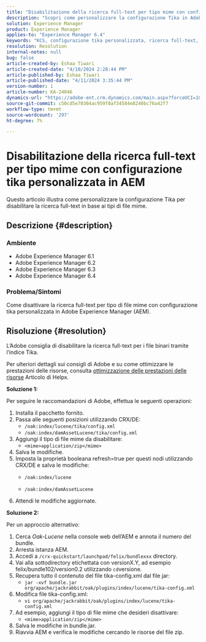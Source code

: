 ```yaml
---
title: "Disabilitazione della ricerca full-text per tipo mime con configurazione tika personalizzata in AEM"
description: "Scopri come personalizzare la configurazione Tika in Adobe Experience Manager per disabilitare la ricerca full-text in base ai tipi di file mime."
solution: Experience Manager
product: Experience Manager
applies-to: "Experience Manager 6.4"
keywords: "KCS, configurazione tika personalizzata, ricerca full-text, tipo MIME, AEM, ottimizzazione prestazioni risorse, CRX/DE, indice Lucene, indice Oak, console web, procedure"
resolution: Resolution
internal-notes: null
bug: false
article-created-by: Eshaa Tiwari
article-created-date: "4/10/2024 2:28:44 PM"
article-published-by: Eshaa Tiwari
article-published-date: "4/11/2024 3:35:44 PM"
version-number: 1
article-number: KA-24046
dynamics-url: "https://adobe-ent.crm.dynamics.com/main.aspx?forceUCI=1&pagetype=entityrecord&etn=knowledgearticle&id=6ef70c9c-46f7-ee11-a1fd-6045bd026dc7"
source-git-commit: c50cd5e70304ac959f8af34584e8240bc76a42f7
workflow-type: tm+mt
source-wordcount: '297'
ht-degree: 7%

---
```


# Disabilitazione della ricerca full-text per tipo mime con configurazione tika personalizzata in AEM


Questo articolo illustra come personalizzare la configurazione Tika per disabilitare la ricerca full-text in base ai tipi di file mime.

## Descrizione {#description}


### Ambiente

- Adobe Experience Manager 6.1
- Adobe Experience Manager 6.2
- Adobe Experience Manager 6.3
- Adobe Experience Manager 6.4


### Problema/Sintomi

Come disattivare la ricerca full-text per tipo di file mime con configurazione tika personalizzata in Adobe Experience Manager (AEM).


## Risoluzione {#resolution}


L’Adobe consiglia di disabilitare la ricerca full-text per i file binari tramite l’indice Tika.

Per ulteriori dettagli sui consigli di Adobe e su come ottimizzare le prestazioni delle risorse, consulta [ottimizzazione delle prestazioni delle risorse](https://helpx.adobe.com/ca/experience-manager/kb/Asset-Performance-Tuning.html) Articolo di Helpx.

<b>Soluzione 1:</b>

Per seguire le raccomandazioni di Adobe, effettua le seguenti operazioni:

1. Installa il pacchetto fornito.
2. Passa alle seguenti posizioni utilizzando CRX/DE:
   - `/oak:index/lucene/tika/config.xml`
   - `/oak:index/damAssetLucene/tika/config.xml`
3. Aggiungi il tipo di file mime da disabilitare:
   - `<mime>application/zip</mime>`
4. Salva le modifiche.
5. Imposta la proprietà booleana refresh=true per questi nodi utilizzando CRX/DE e salva le modifiche:
   - `/oak:index/lucene`


   - `/oak:index/damAssetLucene`
6. Attendi le modifiche aggiornate.


<b>Soluzione 2:</b>

Per un approccio alternativo:

1. Cerca *Oak-Lucene* nella console web dell’AEM e annota il numero del bundle.
2. Arresta istanza AEM.
3. Accedi a `/crx-quickstart/launchpad/felix/bundlexxx` directory.
4. Vai alla sottodirectory etichettata con versionX.Y, ad esempio felix/bundle102/version0.2 utilizzando `cd`versione.
5. Recupera tutto il contenuto del file tika-config.xml dal file jar:
   - `jar -xvf bundle.jar org/apache/jackrabbit/oak/plugins/index/lucene/tika-config.xml`
6. Modifica file tika-config.xml:
   - `vi org/apache/jackrabbit/oak/plugins/index/lucene/tika-config.xml`
7. Ad esempio, aggiungi il tipo di file mime che desideri disattivare:
   - `<mime>application/zip</mime>`
8. Salva le modifiche in bundle.jar.
9. Riavvia AEM e verifica le modifiche cercando le risorse del file zip.

